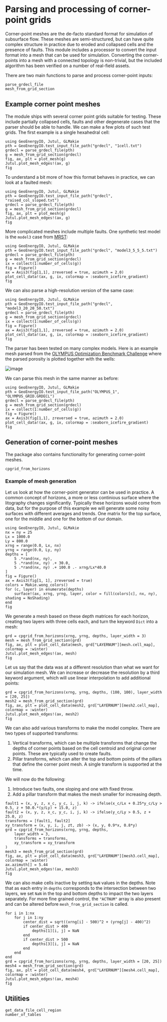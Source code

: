 # Parsing and processing of corner-point grids

Corner-point meshes are the de-facto standard format for simulation of subsurface flow. These meshes are semi-structured, but can have quite complex structure in practice due to eroded and collapsed cells and the presence of faults. This module includes a processor to convert the input format into a mesh that can be used for simulation. Converting the corner-points into a mesh with a connected topology is non-trivial, but the included algorithm has been verified on a number of real-field assets.

There are two main functions to parse and process corner-point inputs:

```@docs
parse_grdecl_file
mesh_from_grid_section
```

## Example corner point meshes

The module ships with several corner point grids suitable for testing. These include partially collapsed cells, faults and other degenerate cases that the parser should be able to handle. We can make a few plots of such test grids. The first example is a single hexahedral cell:

```@example
using GeoEnergyIO, Jutul, GLMakie
pth = GeoEnergyIO.test_input_file_path("grdecl", "1cell.txt")
grdecl = parse_grdecl_file(pth)
g = mesh_from_grid_section(grdecl)
fig, ax, plt = plot_mesh(g)
Jutul.plot_mesh_edges!(ax, g)
fig
```

To understand a bit more of how this format behaves in practice, we can look at a faulted mesh:

```@example
using GeoEnergyIO, Jutul, GLMakie
pth = GeoEnergyIO.test_input_file_path("grdecl", "raised_col_sloped.txt")
grdecl = parse_grdecl_file(pth)
g = mesh_from_grid_section(grdecl)
fig, ax, plt = plot_mesh(g)
Jutul.plot_mesh_edges!(ax, g)
fig
```

More complicated meshes include multiple faults. One synthetic test model is the `model3` case from [MRST](https://www.mrst.no):

```@example
using GeoEnergyIO, Jutul, GLMakie
pth = GeoEnergyIO.test_input_file_path("grdecl", "model3_5_5_5.txt")
grdecl = parse_grdecl_file(pth)
g = mesh_from_grid_section(grdecl)
ix = collect(1:number_of_cells(g))
fig = Figure()
ax = Axis3(fig[1,1], zreversed = true, azimuth = 2.0)
plot_cell_data!(ax, g, ix, colormap = :seaborn_icefire_gradient)
fig
```

We can also parse a high-resolution version of the same case:

```@example
using GeoEnergyIO, Jutul, GLMakie
pth = GeoEnergyIO.test_input_file_path("grdecl", "model3_20_20_50.txt")
grdecl = parse_grdecl_file(pth)
g = mesh_from_grid_section(grdecl)
ix = collect(1:number_of_cells(g))
fig = Figure()
ax = Axis3(fig[1,1], zreversed = true, azimuth = 2.0)
plot_cell_data!(ax, g, ix, colormap = :seaborn_icefire_gradient)
fig
```

The parser has been tested on many complex models. Here is an example mesh parsed from the [OLYMPUS Optimization Benchmark Challenge](https://doi.org/10.1007/s10596-020-10003-4) where the parsed porosity is plotted together with the wells:

![image](assets/olympus_small.gif)

We can parse this mesh in the same manner as before:

```@example
using GeoEnergyIO, Jutul, GLMakie
pth = GeoEnergyIO.test_input_file_path("OLYMPUS_1", "OLYMPUS_GRID.GRDECL")
grdecl = parse_grdecl_file(pth)
g = mesh_from_grid_section(grdecl)
ix = collect(1:number_of_cells(g))
fig = Figure()
ax = Axis3(fig[1,1], zreversed = true, azimuth = 2.0)
plot_cell_data!(ax, g, ix, colormap = :seaborn_icefire_gradient)
fig
```

## Generation of corner-point meshes

The package also contains functionality for generating corner-point meshes.

```@docs
cpgrid_from_horizons
```

### Example of mesh generation

Let us look at how the corner-point generator can be used in practice. A common concept of horizons, a more or less continious surface where the litography changes significantly. Typically these horizons would come from data, but for the purpose of this example we will generate some noisy surfaces with different averages and trends. One matrix for the top surface, one for the middle and one for the bottom of our domain.

```@example cpgrid_gen
using GeoEnergyIO, Jutul, GLMakie
nx = ny = 25
Lx = 1000.0
Ly = 800.0
xrng = range(0.0, Lx, nx)
yrng = range(0.0, Ly, ny)
depths = [
    5 .*rand(nx, ny),
    5 .*rand(nx, ny) .+ 30.0,
    5 .*rand(nx, ny) .+ 100.0 .- xrng/Lx*40.0
]
fig = Figure()
ax = Axis3(fig[1, 1], zreversed = true)
colors = Makie.wong_colors()
for (c, layer) in enumerate(depths)
    surface!(ax, xrng, yrng, layer, color = fill(colors[c], nx, ny), shading = NoShading)
end
fig

```

We generate a mesh based on these depth matrices for each horizon, creating two layers with three cells each, and turn the keyword `Dict` into a mesh:

```@example cpgrid_gen
grd = cpgrid_from_horizons(xrng, yrng, depths, layer_width = 3)
mesh = mesh_from_grid_section(grd)
fig, ax, plt = plot_cell_data(mesh, grd["LAYERNUM"][mesh.cell_map], colormap = :winter)
Jutul.plot_mesh_edges!(ax, mesh)
fig
```

Let us say that the data was at a different resolution than what we want for our simulation mesh. We can increase or decrease the resolution by a third keyword argument, which will use linear interpolation to add additional points:

```@example cpgrid_gen
grd = cpgrid_from_horizons(xrng, yrng, depths, (100, 100), layer_width = [20, 25])
mesh2 = mesh_from_grid_section(grd)
fig, ax, plt = plot_cell_data(mesh2, grd["LAYERNUM"][mesh2.cell_map], colormap = :winter)
Jutul.plot_mesh_edges!(ax, mesh2)
fig
```

We can also add various transforms to make the model complex. There are two types of supported transforms:

1. Vertical transforms, which can be multiple transforms that change the depths of corner points based on the cell centroid and original corner points. These are typically used to create faults.
2. Pillar transforms, which can alter the top and bottom points of the pillars that define the corner point mesh. A single transform is supported at the time.

We will now do the following:

1. Introduce two faults, one sloping and one with fixed throw.
2. Add a pillar transform that makes the mesh smaller for increasing depth.

```@example cpgrid_gen
fault1 = (x, y, z, x_c, y_c, i, j, k) -> ifelse(x_c/Lx + 0.25*y_c/Ly > 0.5, z + 50.0.*(y/Ly) + 15.0, z)
fault2 = (x, y, z, x_c, y_c, i, j, k) -> ifelse(y_c/Ly > 0.5, z + 25.0, z)
transforms = [fault1, fault2]
xy_transform = (x, y, i, j, zt, zb) -> (x, y, 0.9*x, 0.8*y)
grd = cpgrid_from_horizons(xrng, yrng, depths,
    layer_width = 3,
    transforms = transforms,
    xy_transform = xy_transform
)
mesh3 = mesh_from_grid_section(grd)
fig, ax, plt = plot_cell_data(mesh3, grd["LAYERNUM"][mesh3.cell_map], colormap = :winter)
ax.azimuth[] = 5.44
Jutul.plot_mesh_edges!(ax, mesh3)
fig
```

We can also make cells inactive by setting `NaN` values in the depths. Note that as each entry in `depths` corresponds to the intersection between two layers, we set `NaN` in the top and bottom depths to impact the two layers separately. For more fine grained control, the `"ACTNUM"` array is also present and can be altered before `mesh_from_grid_section` is called.

```@example cpgrid_gen
for i in 1:nx
    for j in 1:ny
        center_dist = sqrt((xrng[i] - 500)^2 + (yrng[j] - 400)^2)
        if center_dist > 400
            depths[1][i, j] = NaN
        end
        if center_dist > 500
            depths[3][i, j] = NaN
        end
    end
end
grd = cpgrid_from_horizons(xrng, yrng, depths, layer_width = [20, 25])
mesh4 = mesh_from_grid_section(grd)
fig, ax, plt = plot_cell_data(mesh4, grd["LAYERNUM"][mesh4.cell_map], colormap = :winter)
Jutul.plot_mesh_edges!(ax, mesh4)
fig
```

## Utilities

```@docs
get_data_file_cell_region
number_of_tables
```
